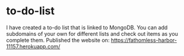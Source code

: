 # to-do-list
I have created a to-do list that is linked to MongoDB. You can add subdomains of your own for different lists and check out items as you complete them.
Published the website on: https://fathomless-harbor-11157.herokuapp.com/
